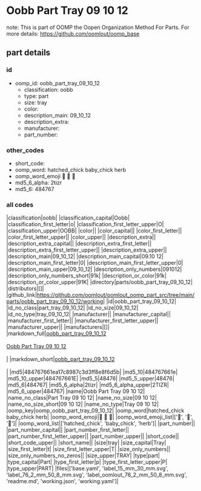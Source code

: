 # Oobb Part Tray 09 10 12  

note: This is part of OOMP the Oopen Organization Method For Parts. For more details: https://github.com/oomlout/oomp_base

##  part details





### id
* oomp_id: oobb_part_tray_09_10_12
  * classification: oobb
  * type: part
  * size: tray
  * color: 
  * description_main: 09_10_12
  * description_extra: 
  * manufacturer: 
  * part_number: 

### other_codes
* short_code: 
* oomp_word: hatched_chick baby_chick herb
* oomp_word_emoji :hatched_chick: :baby_chick: :herb:
* md5_6_alpha: 2tizr
* md5_6: 484767

### all codes 
|classification|oobb|
|classification_capital|Oobb|
|classification_first_letter|o|
|classification_first_letter_upper|O|
|classification_upper|OOBB|
|color||
|color_capital||
|color_first_letter||
|color_first_letter_upper||
|color_upper||
|description_extra||
|description_extra_capital||
|description_extra_first_letter||
|description_extra_first_letter_upper||
|description_extra_upper||
|description_main|09_10_12|
|description_main_capital|09.10 12|
|description_main_first_letter|0|
|description_main_first_letter_upper|0|
|description_main_upper|09_10_12|
|description_only_numbers|091012|
|description_only_numbers_short|91k|
|description_or_color|91k|
|description_or_color_upper|91K|
|directory|parts/oobb_part_tray_09_10_12|
|distributors|[]|
|github_link|https://github.com/oomlout/oomlout_oomp_part_src/tree/main/parts/oobb_part_tray_09_10_12/working|
|id|oobb_part_tray_09_10_12|
|id_no_class|part_tray_09_10_12|
|id_no_size|09_10_12|
|id_no_type|tray_09_10_12|
|manufacturer||
|manufacturer_capital||
|manufacturer_first_letter||
|manufacturer_first_letter_upper||
|manufacturer_upper||
|manufacturers|[]|
|markdown_full|[oobb_part_tray_09_10_12](https://github.com/oomlout/oomlout_oomp_part_src/tree/main/parts/oobb_part_tray_09_10_12/working)<br>[](https://github.com/oomlout/oomlout_oomp_part_src/tree/main/parts/oobb_part_tray_09_10_12/working)<br>[Oobb Part Tray 09 10 12](https://github.com/oomlout/oomlout_oomp_part_src/tree/main/parts/oobb_part_tray_09_10_12/working)<br><br>|
|markdown_short|[oobb_part_tray_09_10_12](https://github.com/oomlout/oomlout_oomp_part_src/tree/main/parts/oobb_part_tray_09_10_12/working)<br><br>|
|md5|484767661ea17c8987c3d3ff8e8f6d5b|
|md5_10|484767661e|
|md5_10_upper|484767661E|
|md5_5|48476|
|md5_5_upper|48476|
|md5_6|484767|
|md5_6_alpha|2tizr|
|md5_6_alpha_upper|2TIZR|
|md5_6_upper|484767|
|name|Oobb Part Tray 09 10 12|
|name_no_class|Part Tray 09 10 12|
|name_no_size|09 10 12|
|name_no_size_short|09 10 12|
|name_no_type|Tray 09 10 12|
|oomp_key|oomp_oobb_part_tray_09_10_12|
|oomp_word|hatched_chick baby_chick herb|
|oomp_word_emoji|:hatched_chick: :baby_chick: :herb:|
|oomp_word_emoji_list|[':hatched_chick:', ':baby_chick:', ':herb:']|
|oomp_word_list|['hatched_chick', 'baby_chick', 'herb']|
|part_number||
|part_number_capital||
|part_number_first_letter||
|part_number_first_letter_upper||
|part_number_upper||
|short_code||
|short_code_upper||
|short_name||
|size|tray|
|size_capital|Tray|
|size_first_letter|t|
|size_first_letter_upper|T|
|size_only_numbers||
|size_only_numbers_no_zeros||
|size_upper|TRAY|
|type|part|
|type_capital|Part|
|type_first_letter|p|
|type_first_letter_upper|P|
|type_upper|PART|
|files|['base.yaml', 'label_15_mm_30_mm.svg', 'label_76_2_mm_50_8_mm.svg', 'label_oomlout_76_2_mm_50_8_mm.svg', 'readme.md', 'working.json', 'working.yaml']|
